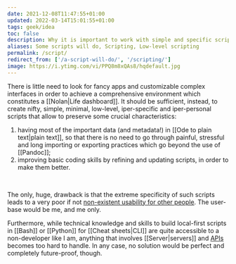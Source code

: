 ```yaml
---
date: 2021-12-08T11:47:55+01:00
updated: 2022-03-14T15:01:55+01:00
tags: geek/idea
toc: false
description: Why it is important to work with simple and specific scripts rather than dealing with complex extensive software
aliases: Some scripts will do, Scripting, Low-level scripting
permalink: /script/
redirect_from: ['/a-script-will-do/', '/scripting/']
image: https://i.ytimg.com/vi/PPQ8m8xQAs8/hqdefault.jpg
---
```

There is little need to look for fancy apps and customizable complex interfaces in order to achieve a comprehensive environment which constitutes a [[Nolan|Life dashboard]]. It should be sufficient, instead, to create nifty, simple, minimal, low-level, iper-specific and iper-personal scripts that allow to preserve some crucial characteristics:
1. having most of the important data (and metadata!) in [[Ode to plain text|plain text]], so that there is no need to go through painful, stressful and long importing or exporting practices which go beyond the use of [[Pandoc]];
1. improving basic coding skills by refining and updating scripts, in order to make them better.

<br>

The only, huge, drawback is that the extreme specificity of such scripts leads to a very poor if not <u>non-existent usability for other people</u>. The user-base would be me, and me only.

Furthermore, while technical knowledge and skills to build local-first scripts in [[Bash]] or [[Python]] for [[Cheat sheets|CLI]] are quite accessible to a non-developer like I am, anything that involves [[Server|servers]] and [APIs](https://en.wikipedia.org/wiki/API 'API on Wikipedia') becomes too hard to handle. In any case, no solution would be perfect and completely future-proof, though.